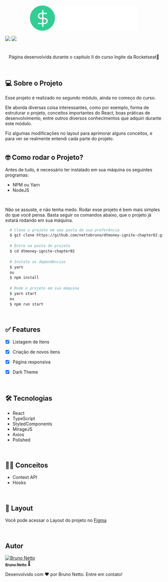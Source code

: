 <p align="center">
	<img src="./src/assets/logo.svg" alt="Logo dtmoney">
</p>

<p align="center">

![](https://img.shields.io/badge/NPM-8.3.1-red)
![](https://img.shields.io/badge/Node-16.14.0-green)
</p>


<h1 align="center"></h1>
<p align="center">Página desenvolvida durante o capitulo II do curso Ingite da Rocketseat💜</p>


<br>


<h2>💻 Sobre o Projeto</h2>
<p>Esse projeto é realizado no segundo módulo, ainda no começo do curso.</p>

<p>Ele aborda diversas coisa interessantes, como por exemplo, forma de estruturar o projeto, conceitos importantes do React, boas práticas de desenvolvimento, entre outros diversos conhecimentos que adquiri durante este módulo.</p>

<p>Fiz algumas modificações no layout para aprimorar alguns conceitos, e para ver se realmente entendi cada parte do projeto.


<br>


<h1 align="center"></h1>

<h2>🤓 Como rodar o Projeto?</h2>

<p>Antes de tudo, é necessário ter instalado em sua máquina os seguintes programas:</p>

- NPM ou Yarn
- NodeJS


<br>


<p>Não se assuste, e não tenha medo. Rodar esse projeto é bem mais simples do que você pensa. Basta seguir os comandos abaixo, que o projeto já estará rodando em sua máquina.</p>


```bash
  # Clone o projeto em uma pasta de sua preferência
  $ git clone https://github.com/nettobruno/dtmoney-ignite-chapter02.git

  # Entre na pasta do projeto
  $ cd dtmoney-ignite-chapter02

  # Instale as dependências
  $ yarn
  ou 
  $ npm install

  # Rode o projeto em sua máquina
  $ yarn start
  ou
  $ npm run start
```


<br>


<h2>✅ Features</h2>

- [x] Listagem de Itens
- [x] Criação de novos itens
- [x] Página responsiva
- [x] Dark Theme


<br>


<h2>🛠 Tecnologias</h2>

- React
- TypeScript
- StyledComponents
- MirageJS
- Axios
- Polished


<br>


<h2>🧑‍💻	 Conceitos</h2>

- Context API
- Hooks


<br>


<h2>🎨 Layout</h2>
<p>Você pode acessar o Layout do projeto no <a href="https://www.figma.com/file/0xmu9mj2TJYoIOubBFWsk5/dtmoney-Ignite-(Copy)?node-id=0%3A1">Figma</a></p>


<br>


<h2>Autor</h2>


<a href="https://www.linkedin.com/in/bruno-netto-77434b187/">
 <img src="https://avatars.githubusercontent.com/u/38847034?v=4" width="200px;" alt="Bruno Netto"/>
 <br />
 <sub><b>Bruno Netto</b></sub></a> <a href="https://www.linkedin.com/in/bruno-netto-77434b187/" title="Linkedin">🚀</a>


Desenvolvido com ❤️ por Bruno Netto. Entre em contato!
